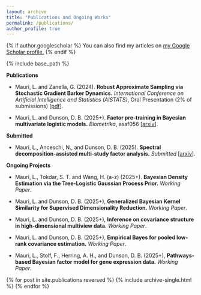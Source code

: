 ```yaml
---
layout: archive
title: "Publications and Ongoing Works"
permalink: /publications/
author_profile: true
---
```



{% if author.googlescholar %}
  You can also find my articles on <u><a href="{{author.googlescholar}}">my Google Scholar profile</a>.</u>
{% endif %}

{% include base_path %}

**Publications**

* Mauri, L. and Zanella, G. (2024).
**Robust Approximate Sampling via Stochastic Gradient Barker Dynamics.**
*International Conference on Artificial Intelligence and Statistics (AISTATS)*, Oral Presentation (2% of submissions) [[pdf](https://proceedings.mlr.press/v238/mauri24a/mauri24a.pdf)].

* Mauri, L. and Dunson, D. B. (2025+).
**Factor pre-training in Bayesian multivariate logistic models.**
*Biometrika*, asaf056 [[arxiv](https://arxiv.org/abs/2409.17441)].


**Submitted**

* Mauri, L., Anceschi, N., and Dunson, D. B. (2025).
**Spectral decomposition-assisted multi-study factor analysis.**
*Submitted* [[arxiv](https://arxiv.org/abs/2502.14600)].

**Ongoing Projects**

* Mauri, L., Tokdar, S. T. and Wang, H. (a-z) (2025+).
**Bayesian Density Estimation via the Tree-Logistic Gaussian Process Prior.**
*Working Paper*.

* Mauri, L. and Dunson, D. B. (2025+),
**Generalized Bayesian Kernel Similarity for Supervised Dimensionality Reduction.**
*Working Paper*.

* Mauri, L. and Dunson, D. B. (2025+),
**Inference on covariance structure in high-dimensional multiview data.**
*Working Paper*.

* Mauri, L. and Dunson, D. B. (2025+),
**Empirical Bayes for pooled low-rank covariance estimation.**
*Working Paper*.

* Mauri, L., Stolf, F., Herring, A. H., and Dunson, D. B. (2025+),
**Pathways-based Bayesian factor model for gene expression data.**
*Working Paper*.





{% for post in site.publications reversed %}
  {% include archive-single.html %}
{% endfor %}
